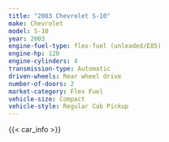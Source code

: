 ```yaml
---
title: "2003 Chevrolet S-10"
make: Chevrolet
model: S-10
year: 2003
engine-fuel-type: flex-fuel (unleaded/E85)
engine-hp: 120
engine-cylinders: 4
transmission-type: Automatic
driven-wheels: Rear wheel drive
number-of-doors: 2
market-category: Flex Fuel
vehicle-size: Compact
vehicle-style: Regular Cab Pickup
---
```


{{< car_info >}}
